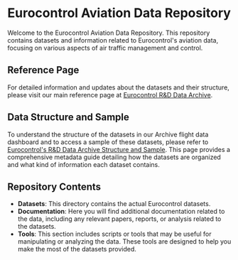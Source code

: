 # Eurocontrol Aviation Data Repository

Welcome to the Eurocontrol Aviation Data Repository. This repository contains datasets and information related to Eurocontrol's aviation data, focusing on various aspects of air traffic management and control.

## Reference Page

For detailed information and updates about the datasets and their structure, please visit our main reference page at [Eurocontrol R&D Data Archive](https://www.eurocontrol.int/dashboard/rnd-data-archive).

## Data Structure and Sample

To understand the structure of the datasets in our Archive flight data dashboard and to access a sample of these datasets, please refer to [Eurocontrol's R&D Data Archive Structure and Sample](https://www.eurocontrol.int/publication/rnd-data-archive-structure-and-sample). This page provides a comprehensive metadata guide detailing how the datasets are organized and what kind of information each dataset contains.

## Repository Contents

- **Datasets**: This directory contains the actual Eurocontrol datasets. 
- **Documentation**: Here you will find additional documentation related to the data, including any relevant papers, reports, or analysis related to the datasets.
- **Tools**: This section includes scripts or tools that may be useful for manipulating or analyzing the data. These tools are designed to help you make the most of the datasets provided.

